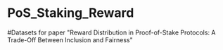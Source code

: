 # PoS_Staking_Reward
#Datasets for paper "Reward Distribution in Proof-of-Stake Protocols: A Trade-Off Between Inclusion and Fairness"
